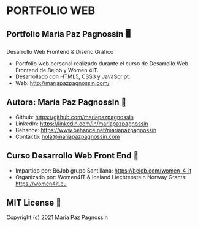 # PORTFOLIO WEB

## Portfolio María Paz Pagnossin 🖥 
Desarrollo Web Frontend & Diseño Gráfico
- Portfolio web personal realizado durante el curso de Desarrollo Web Frontend de Bejob y Women 4IT.
- Desarrollado con HTML5, CSS3 y JavaScript.
- Web: http://mariapazpagnossin.com/


## Autora: María Paz Pagnossin 🔗
- Github: https://github.com/mariapazpagnossin
- LinkedIn: https://linkedin.com/in/mariapazpagnossin
- Behance: https://www.behance.net/mariapazpagnossin
- Contacto: hola@mariapazpagnossin.com


## Curso Desarrollo Web Front End 📌 
- Impartido por: BeJob grupo Santillana: https://bejob.com/women-4-it
- Organizado por: Women4IT & Iceland Liechtenstein Norway Grants: https://women4it.eu


## MIT License 📄
Copyright (c) 2021 Maria Paz Pagnossin